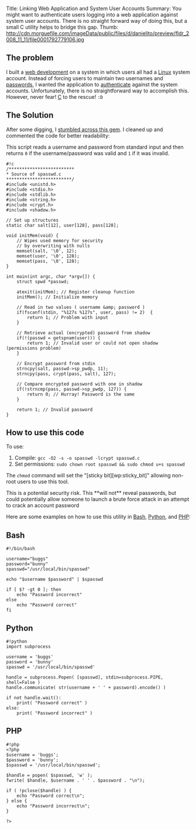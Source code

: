 Title: Linking Web Application and System User Accounts
Summary: You might want to authenticate users logging into a web application against system user accounts. There is no straight forward way of doing this, but a small C utility helps to bridge this gap.
Thumb: http://cdn.morguefile.com/imageData/public/files/d/danielito/preview/fldr_2008_11_11/file0001792779106.jpg

The problem
------------

I built a [web development](tag:web_application) on a system in which users all had a [Linux](tag:Linux) system account. Instead of forcing users to maintain two usernames and [passwords](tag:password), I wanted the application to [authenticate](tag:security) against the system accounts. Unfortunately, there is no straightforward way to accomplish this. However, never fear! [C](tag:C) to the rescue! `:D`

The Solution
------------

After some digging, I [stumbled across this gem][spasswd.c]. I cleaned up and commented the code for better readability:

[spasswd.c]: http://www.php.net/manual/en/function.posix-getpwnam.php#16154

This script reads a username and password from standard input and then returns `0` if the username/password was valid and `1` if it was invalid.

    #!c
    /*************************
    * Source of spasswd.c
    *************************/
    #include <unistd.h>
    #include <stdio.h>
    #include <stdlib.h>
    #include <string.h>
    #include <crypt.h>
    #include <shadow.h> 
    
    // Set up structures
    static char salt[12], user[128], pass[128]; 
    
    void initMem(void) {
        // Wipes used memory for security
        // by overwriting with nulls
        memset(salt, '\0', 12);
        memset(user, '\0', 128);
        memset(pass, '\0', 128);
    } 
    
    int main(int argc, char *argv[]) {
        struct spwd *passwd; 
         
        atexit(initMem); // Register cleanup function
        initMem(); // Initialize memory
     
        // Read in two values ( username &amp; password )
        if(fscanf(stdin, "%127s %127s", user, pass) != 2)  {
            return 1; // Problem with input
        }
     
        // Retrieve actual (encrypted) password from shadow
        if(!(passwd = getspnam(user))) {
            return 1; // Invalid user or could not open shadow (permissions problem)
        }
        
        // Encrypt password from stdin
        strncpy(salt, passwd->sp_pwdp, 11);
        strncpy(pass, crypt(pass, salt), 127); 
        
        // Compare encrypted password with one in shadow
        if(!strncmp(pass, passwd->sp_pwdp, 127)) {
            return 0; // Hurray! Password is the same
        }
         
        return 1; // Invalid password
    }

How to use this code
--------------------

To use:

1. Compile: `gcc -O2 -s -o spasswd -lcrypt spasswd.c`
2. Set permissions: `sudo chown root spasswd && sudo chmod u+s spasswd`

The `chmod` command will set the "[sticky bit][wp:sticky_bit]" allowing non-root users to use this tool.

<div class="warning">This is a potential security risk. This **will not** reveal passwords, but could potentially allow someone to launch a brute force attack in an attempt to crack an account password</div>

Here are some examples on how to use this utility in [Bash](tag:Bash), [Python](tag:Python), and [PHP](tag:PHP):

Bash
----

    #!/bin/bash
    
    username="buggs"
    password="bunny"
    spasswd="/usr/local/bin/spasswd"
    
    echo "$username $password" | $spasswd
    
    if [ $? -gt 0 ]; then
        echo "Password incorrect"
    else
        echo "Password correct"
    fi

Python
------

    #!python
    import subprocess
    
    username = 'buggs'
    password = 'bunny'
    spasswd = '/usr/local/bin/spasswd'
    
    handle = subprocess.Popen( [spasswd], stdin=subprocess.PIPE, shell=False )
    handle.communicate( str(username + ' ' + password).encode() )

    if not handle.wait():
        print( "Password correct" )
    else:
        print( "Password incorrect" )

PHP
---

    #!php
    <?php
    $username = 'buggs';
    $password = 'bunny';
    $spasswd = '/usr/local/bin/spasswd';

    $handle = popen( $spasswd, 'w' );
    fwrite( $handle, $username . ' ' . $password . "\n");

    if ( !pclose($handle) ) {
        echo "Password correct\n";
    } else {
        echo "Password incorrect\n";
    }

    ?>
